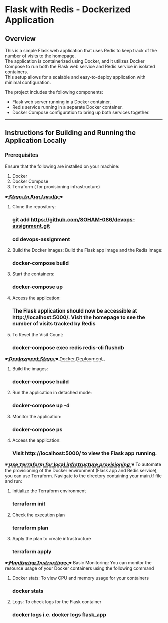 # **Flask with Redis - Dockerized Application**

## **Overview**
This is a simple Flask web application that uses Redis to keep track of the number of visits to the homepage.  
The application is containerized using Docker, and it utilizes Docker Compose to run both the Flask web service and Redis service in isolated containers.  
This setup allows for a scalable and easy-to-deploy application with minimal configuration.

The project includes the following components:
- Flask web server running in a Docker container.
- Redis service running in a separate Docker container.
- Docker Compose configuration to bring up both services together.

---

## **Instructions for Building and Running the Application Locally**

### **Prerequisites**
Ensure that the following are installed on your machine:
1. Docker
2. Docker Compose
3. Terraform ( for provisioning infrastructure)

☛​̳𝙎​̳𝙩​̳𝙚​̳𝙥​̳𝙨​̳ ​̳𝙩​̳𝙤​̳ ​̳𝙍​̳𝙪​̳𝙣​̳ ​̳𝙇​̳𝙤​̳𝙘​̳𝙖​̳𝙡​̳𝙡​̳𝙮 ̳☚
1. Clone the repository:
   ### git add https://github.com/SOHAM-086/devops-assignment.git
   ### cd devops-assignment
2. Build the Docker images:
   Build the Flask app image and the Redis image:
   ### docker-compose build
3. Start the containers:
   ### docker-compose up
4. Access the application:
   ### The Flask application should now be accessible at http://localhost:5000/. Visit the homepage to see the number of visits tracked by Redis
5. To Reset the Visit Count:
   ### docker-compose exec redis redis-cli flushdb

☛​̳𝘿​̳𝙚​̳𝙥​̳𝙡​̳𝙤​̳𝙮​̳𝙢​̳𝙚​̳𝙣​̳𝙩​̳ ​̳𝙎​̳𝙩​̳𝙚​̳𝙥​̳𝙨 ̳☚
 ̲𝖣̲𝗈̲𝖼̲𝗄̲𝖾̲𝗋̲ ̲𝖣̲𝖾̲𝗉̲𝗅̲𝗈̲𝗒̲𝗆̲𝖾̲𝗇̲𝗍͢
1. Build the images:
   ### docker-compose build
2. Run the application in detached mode:
   ###  docker-compose up -d
3. Monitor the application:
   ###  docker-compose ps
4. Access the application:
   ### Visit http://localhost:5000/ to view the Flask app running.

☛​̳𝙐​̳𝙨​̳𝙚​̳ ​̳𝙏​̳𝙚​̳𝙧​̳𝙧​̳𝙖​̳𝙛​̳𝙤​̳𝙧​̳𝙢​̳ ​̳𝙛​̳𝙤​̳𝙧​̳ ​̳𝙡​̳𝙤​̳𝙘​̳𝙖​̳𝙡​̳ ​̳𝙞​̳𝙣​̳𝙛​̳𝙧​̳𝙨​̳𝙩​̳𝙧​̳𝙪​̳𝙘​̳𝙩​̳𝙪​̳𝙧​̳𝙚​̳ ​̳𝙥​̳𝙧​̳𝙤​̳𝙫​̳𝙞​̳𝙨​̳𝙞​̳𝙤​̳𝙣​̳𝙞​̳𝙣​̳𝙜 ̳☚
   To automate the provisioning of the Docker environment (Flask app and Redis service), you can use Terraform.
   Navigate to the directory containing your main.tf file and run:
1. Initialize the Terraform environment
   ### terraform init
2. Check the execution plan
   ### terraform plan
3. Apply the plan to create infrastructure
   ### terraform apply
   
☛​̳𝙈​̳𝙤​̳𝙣​̳𝙞​̳𝙩​̳𝙤​̳𝙧​̳𝙞​̳𝙣​̳𝙜​̳ ​̳𝙄​̳𝙣​̳𝙨​̳𝙩​̳𝙧​̳𝙪​̳𝙘​̳𝙩​̳𝙞​̳𝙤​̳𝙣​̳𝙨 ̳☚
Basic Monitoring: You can monitor the resource usage of your Docker containers using the following command
1. Docker stats: To view CPU and memory usage for your containers
   ### docker stats
2. Logs: To check logs for the Flask container
   ### docker logs <container-id-or-name> i.e. docker logs flask_app
   
   

